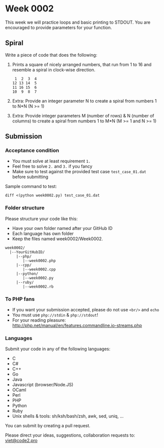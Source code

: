 # Week 0002

This week we will practice loops and basic printing to STDOUT. You are encouraged to provide parameters for your function.

## Spiral

Write a piece of code that does the following:

1. Prints a square of nicely arranged numbers, that run from 1 to 16 and resemble a spiral in clock-wise direction.

    ```
     1  2  3  4
    12 13 14  5
    11 16 15  6
    10  9  8  7
    ```

2. Extra: Provide an integer parameter N to create a spiral from numbers 1 to N*N (N >= 1)
3. Extra: Provide integer parameters M (number of rows) & N (number of columns) to create a spiral from numbers 1 to M*N (M >= 1 and N >= 1)

## Submission

### Acceptance condition

* You must solve at least requirement `1.`
* Feel free to solve `2.` and `3.` if you fancy
* Make sure to test against the provided test case `test_case_01.dat` before submitting

Sample command to test:

```
diff <(python week0002.py) test_case_01.dat
```

### Folder structure

Please structure your code like this:

* Have your own folder named after your GitHub ID
* Each language has own folder
* Keep the files named week0002/Week0002.<language>

```
week0002/
  |--YourGitHubID/
     |--php/
        |--week0002.php
     |--cpp/
        |--week0002.cpp
     |--python/
        |--week0002.py
     |--ruby/
        |--week0002.rb
```

### To PHP fans

* If you want your submission accepted, please do not use `<br/>` and `echo`
* You must use `php://stdin` & `php://stdout`!
* For your reading pleasure: http://php.net/manual/en/features.commandline.io-streams.php

### Languages

Submit your code in any of the following languages:

* C
* C#
* C++
* Go
* Java
* Javascript (browser/Node.JS)
* OCaml
* Perl
* PHP
* Python
* Ruby
* Unix shells & tools: sh/ksh/bash/zsh, awk, sed, uniq, ...

You can submit by creating a pull request.

Please direct your ideas, suggestions, collaboration requests to: viet@code2.pro
